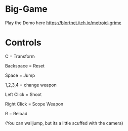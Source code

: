 # Big-Game

Play the Demo here https://blortnet.itch.io/metroid-grime



# Controls

C = Transform

Backspace = Reset

Space = Jump

1,2,3,4 = change weapon

Left Click = Shoot

Right Click = Scope Weapon

R = Reload

(You can walljump, but its a little scuffed with the camera)
